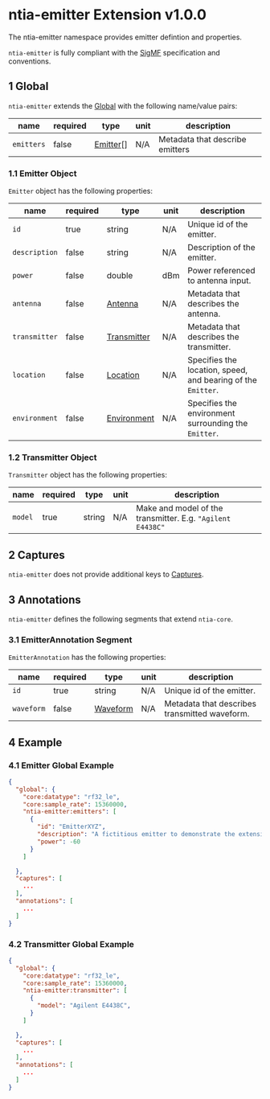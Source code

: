 # ntia-emitter Extension v1.0.0

The ntia-emitter namespace provides emitter defintion and properties. 

`ntia-emitter` is fully compliant with the [SigMF](https://github.com/gnuradio/SigMF/blob/master/sigmf-spec.md#namespaces) specification and conventions.

## 1 Global
`ntia-emitter` extends the [Global](https://github.com/gnuradio/SigMF/blob/master/sigmf-spec.md#global-object) with the following name/value pairs:

|name|required|type|unit|description|
|----|--------------|-------|-------|-----------|
`emitters`|false|[Emitter](#11-emitter-object)[]|N/A|Metadata that describe emitters

### 1.1 Emitter Object
`Emitter` object has the following properties:

|name|required|type|unit|description|
|----|--------------|-------|-------|-----------|
|`id`|true|string|N/A|Unique id of the emitter.|
|`description`|false|string|N/A|Description of the emitter.|
|`power`|false|double|dBm|Power referenced to antenna input.|
|`antenna`|false|[Antenna](ntia-core.sigmf-ext.md#antenna)|N/A|Metadata that describes the antenna.|
|`transmitter`|false|[Transmitter](#12-transmitter-object)|N/A|Metadata that describes the transmitter.|
|`location`|false|[Location](ntia-location.sigmf-ext.md#16-location-object)|N/A|Specifies the location, speed, and bearing of the `Emitter`.|
|`environment`|false|[Environment](ntia-environment.sigmf-ext.md#11-environment-object)|N/A|Specifies the environment surrounding the `Emitter`.|

### 1.2 Transmitter Object
`Transmitter` object has the following properties:

|name|required|type|unit|description|
|----|--------------|-------|-------|-----------|
|`model`|true|string|N/A|Make and model of the transmitter. E.g. `"Agilent E4438C"`|

## 2 Captures
`ntia-emitter` does not provide additional keys to [Captures](https://github.com/gnuradio/SigMF/blob/master/sigmf-spec.md#captures-array).

## 3 Annotations
`ntia-emitter` defines the following segments that extend `ntia-core`.

### 3.1 EmitterAnnotation Segment
`EmitterAnnotation` has the following properties:  

|name|required|type|unit|description|
|----|--------------|-------|-------|-----------|
|`id`|true|string|N/A|Unique id of the emitter.|
|`waveform`|false| [Waveform](ntia-waveform.sigmf-ext.md)|N/A|Metadata that describes transmitted waveform.|

## 4 Example

### 4.1 Emitter Global Example
```json
{
  "global": {
    "core:datatype": "rf32_le",
    "core:sample_rate": 15360000,
    "ntia-emitter:emitters": [
      {
        "id": "EmitterXYZ",
        "description": "A fictitious emitter to demonstrate the extensions format.",
        "power": -60
      }
    ]

  },
  "captures": [
    ...
  ],
  "annotations": [
    ...
  ]
}
```

### 4.2 Transmitter Global Example

```json
{
  "global": {
    "core:datatype": "rf32_le",
    "core:sample_rate": 15360000,
    "ntia-emitter:transmitter": [
      {
        "model": "Agilent E4438C",
      }
    ]

  },
  "captures": [
    ...
  ],
  "annotations": [
    ...
  ]
}
```


